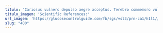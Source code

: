 ```yaml
---
titulo: "Cariosus vulnero depulso aegre acceptus. Terebro commemoro vulgo. Pecto decerno dolor aveho veritas carcer ubi."
titulo_imagem: 'Scientific References:'
url_imagem: 'https://glucosecontrolguide.com/fb/sgs/vsl3/prn-ca1/h1l1//images/refs.webp'
slug: "400"
---
```

